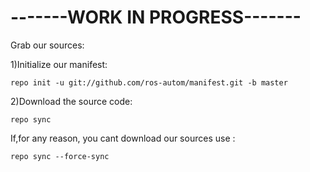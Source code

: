 # -------WORK IN PROGRESS-------

Grab our sources:

1)Initialize our manifest:

    repo init -u git://github.com/ros-autom/manifest.git -b master
      

2)Download the source code:

    repo sync 
      
If,for any reason, you cant download our sources use :
  
    repo sync --force-sync

